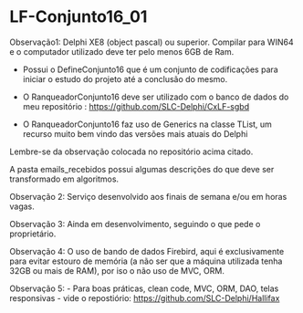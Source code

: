 # LF-Conjunto16_01
Observação1: Delphi XE8 (object pascal) ou superior. Compilar para WIN64 e o computador utilizado deve ter pelo menos 6GB de Ram.

- Possui o DefineConjunto16 que é um conjunto de codificações para iniciar o estudo do projeto até a conclusão do mesmo.

- O RanqueadorConjunto16 deve ser utilizado com o banco de dados do meu repositório : https://github.com/SLC-Delphi/CxLF-sgbd

- O RanqueadorConjunto16 faz uso de Generics na classe TList, um recurso muito bem vindo das versões mais atuais do Delphi

Lembre-se da observação colocada no repositório acima citado.

A pasta emails_recebidos possui algumas descrições do que deve ser transformado em algoritmos.

Observação 2: Serviço desenvolvido aos finais de semana  e/ou em horas vagas.

Observação 3: Ainda em desenvolvimento, seguindo o que pede o proprietário.

Observação 4: O uso de bando de dados Firebird, aqui é exclusivamente para evitar estouro de memória (a não ser que a máquina utilizada tenha 32GB ou mais de RAM), por iso o não uso de MVC, ORM. 

Observação 5:  - Para boas práticas, clean code, MVC, ORM, DAO, telas responsivas -  vide o repostiório: https://github.com/SLC-Delphi/Hallifax
